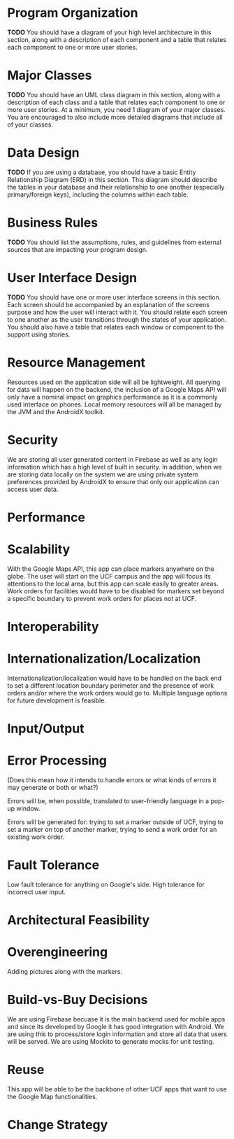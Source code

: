 # Program Organization

**TODO** You should have a diagram of your high level architecture in this section, along with a description of each component and a table that relates each component to one or more user stories.

# Major Classes

**TODO** You should have an UML class diagram in this section, along with a description of each class and a table that relates each component to one or more user stories. At a minimum, you need 1 diagram of your major classes. You are encouraged to also include more detailed diagrams that include all of your classes. 

# Data Design

**TODO** If you are using a database, you should have a basic Entity Relationship Diagram (ERD) in this section. This diagram should describe the tables in your database and their relationship to one another (especially primary/foreign keys), including the columns within each table. 

# Business Rules

**TODO** You should list the assumptions, rules, and guidelines from external sources that are impacting your program design. 

# User Interface Design

**TODO** You should have one or more user interface screens in this section. Each screen should be accompanied by an explanation of the screens purpose and how the user will interact with it. You should relate each screen to one another as the user transitions through the states of your application. You should also have a table that relates each window or component to the support using stories. 

# Resource Management

Resources used on the application side will all be lightweight. All querying for data will happen on the backend, the inclusion of a Google Maps API will only have a nominal impact on graphics performance as it is a commonly used interface on phones. Local memory resources will all be managed by the JVM and the AndroidX toolkit.

# Security

We are storing all user generated content in Firebase as well as any login information which has a high level of built in security. In addition, when we are storing data locally on the system we are using private system preferences provided by AndroidX to ensure that only our application can access user data.

# Performance



# Scalability

With the Google Maps API, this app can place markers anywhere on the globe. The user will start on the UCF campus and the app will focus its attentions to the local area, but this app can scale easily to greater areas. Work orders for facilities would have to be disabled for markers set beyond a specific boundary to prevent work orders for places not at UCF. 

# Interoperability

# Internationalization/Localization

Internationalization/localization would have to be handled on the back end to set a different location boundary perimeter and the presence of work orders and/or where the work orders would go to. Multiple language options for future development is feasible. 

# Input/Output

# Error Processing

(Does this mean how it intends to handle errors or what kinds of errors it may generate or both or what?) 

Errors will be, when possible, translated to user-friendly language in a pop-up window. 

Errors will be generated for: trying to set a marker outside of UCF, trying to set a marker on top of another marker, trying to send a work order for an existing work order. 

# Fault Tolerance

Low fault tolerance for anything on Google's side. High tolerance for incorrect user input. 

# Architectural Feasibility

# Overengineering

Adding pictures along with the markers. 

# Build-vs-Buy Decisions

We are using Firebase becuase it is the main backend used for mobile apps and since its developed by Google it has good integration with Android. We are using this to process/store login information and store all data that users will be served.
We are using Mockito to generate mocks for unit testing.

# Reuse

This app will be able to be the backbone of other UCF apps that want to use the Google Map functionalities. 

# Change Strategy
